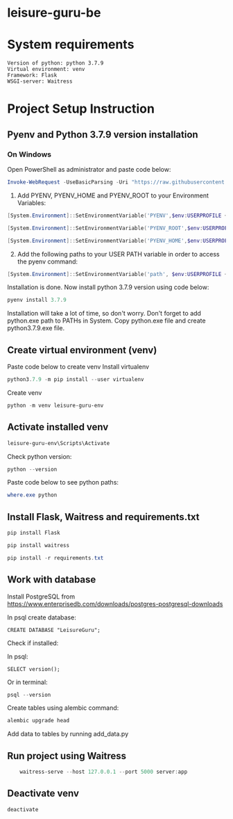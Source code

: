 # leisure-guru-be
# System requirements
    Version of python: python 3.7.9
    Virtual environment: venv
    Framework: Flask
    WSGI-server: Waitress

# Project Setup Instruction
## Pyenv and Python 3.7.9 version installation

### On Windows
Open PowerShell as administrator and paste code below:
```PowerShell
Invoke-WebRequest -UseBasicParsing -Uri "https://raw.githubusercontent.com/pyenv-win/pyenv-win/master/pyenv-win/install-pyenv-win.ps1" -OutFile "./install-pyenv-win.ps1"; &"./install-pyenv-win.ps1"
```
1. Add PYENV, PYENV_HOME and PYENV_ROOT to your Environment Variables:
```PowerShell
[System.Environment]::SetEnvironmentVariable('PYENV',$env:USERPROFILE + "\.pyenv\pyenv-win\","User")

[System.Environment]::SetEnvironmentVariable('PYENV_ROOT',$env:USERPROFILE + "\.pyenv\pyenv-win\","User")

[System.Environment]::SetEnvironmentVariable('PYENV_HOME',$env:USERPROFILE + "\.pyenv\pyenv-win\","User")
```
2. Add the following paths to your USER PATH variable in order to access the pyenv command:
```PowerShell
[System.Environment]::SetEnvironmentVariable('path', $env:USERPROFILE + "\.pyenv\pyenv-win\bin;" + $env:USERPROFILE + "\.pyenv\pyenv-win\shims;" + [System.Environment]::GetEnvironmentVariable('path', "User"),"User")
```
Installation is done.
Now install python 3.7.9 version using code below:
```PowerShell
pyenv install 3.7.9
```
Installation will take a lot of time, so don't worry.
Don't forget to add python.exe path to PATHs in System.
Copy python.exe file and create python3.7.9.exe file.

## Create virtual environment (venv)
Paste code below to create venv
Install virtualenv
```PowerShell
python3.7.9 -m pip install --user virtualenv
```
Create venv
```PowerShell
python -m venv leisure-guru-env
```

## Activate installed venv
```PowerShell
leisure-guru-env\Scripts\Activate
```
Check python version:
```PowerShell
python --version
```
Paste code below to see python paths:
```PowerShell
where.exe python
```

## Install Flask, Waitress and requirements.txt
```PowerShell
pip install Flask
```
```PowerShell
pip install waitress
```
```PowerShell
pip install -r requirements.txt
```
## Work with database
Install PostgreSQL from https://www.enterprisedb.com/downloads/postgres-postgresql-downloads

In psql create database:
```postgresql
CREATE DATABASE "LeisureGuru";
```
Check if installed:

In psql:
```postgresql
SELECT version();
```
Or in terminal:
```PowerShell
psql --version
```
Create tables using alembic command:
```PowerShell
alembic upgrade head
```
Add data to tables by running add_data.py

## Run project using Waitress
```PowerShell
    waitress-serve --host 127.0.0.1 --port 5000 server:app
```

## Deactivate venv
```PowerShell
deactivate
```



